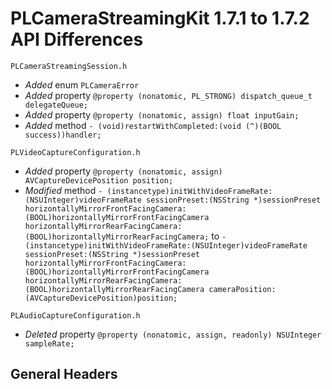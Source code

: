 # PLCameraStreamingKit 1.7.1 to 1.7.2 API Differences

```
PLCameraStreamingSession.h
```

- *Added* enum `PLCameraError`
- *Added* property `@property (nonatomic, PL_STRONG) dispatch_queue_t delegateQueue;`
- *Added* property `@property (nonatomic, assign) float inputGain;`
- *Added* method `- (void)restartWithCompleted:(void (^)(BOOL success))handler;`

```
PLVideoCaptureConfiguration.h
```

- *Added* property `@property (nonatomic, assign) AVCaptureDevicePosition position;`
- *Modified* method `- (instancetype)initWithVideoFrameRate:(NSUInteger)videoFrameRate sessionPreset:(NSString *)sessionPreset horizontallyMirrorFrontFacingCamera:(BOOL)horizontallyMirrorFrontFacingCamera horizontallyMirrorRearFacingCamera:(BOOL)horizontallyMirrorRearFacingCamera;` to `- (instancetype)initWithVideoFrameRate:(NSUInteger)videoFrameRate sessionPreset:(NSString *)sessionPreset horizontallyMirrorFrontFacingCamera:(BOOL)horizontallyMirrorFrontFacingCamera horizontallyMirrorRearFacingCamera:(BOOL)horizontallyMirrorRearFacingCamera cameraPosition:(AVCaptureDevicePosition)position;`

```
PLAudioCaptureConfiguration.h
```

- *Deleted* property `@property (nonatomic, assign, readonly) NSUInteger sampleRate;`

## General Headers
